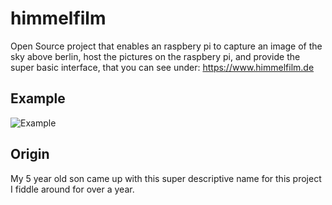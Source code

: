# himmelfilm

Open Source project that enables an raspbery pi to capture an image of the sky above berlin, host the pictures on the raspbery pi, and provide the super basic interface, that you can see under: https://www.himmelfilm.de


## Example
![Example](https://www.himmelfilm.de/0,8/2022-03-25-18-05-01.jpg "Example")

## Origin
My 5 year old son came up with this super descriptive name for this project I fiddle around for over a year.
